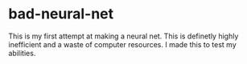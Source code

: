 # bad-neural-net
This is my first attempt at making a neural net. This is definetly highly inefficient and a waste of computer resources. I made this to test my abilities.
